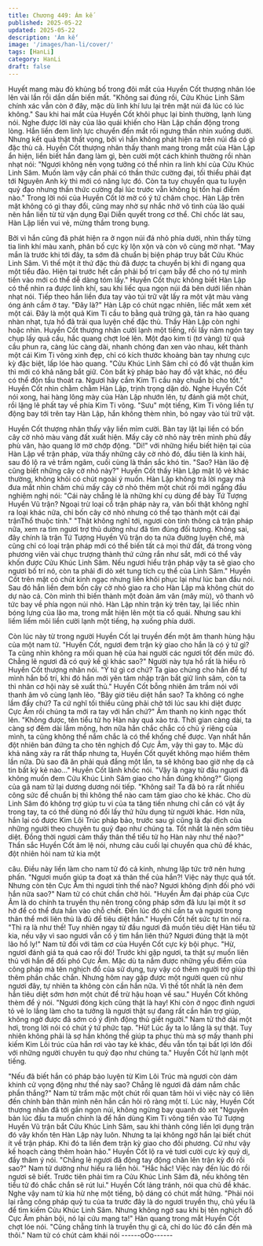 ```yaml
---
title: Chương 449: Ám kế
published: 2025-05-22
updated: 2025-05-22
description: 'Ám kế'
image: '/images/han-li/cover/'
tags: [HanLi]
category: HanLi
draft: false
---
```


Huyết mang màu đỏ khủng bố trong đôi mắt của Huyền Cốt
thượng nhân lóe lên vài lần rồi dần dần biến mất.
"Không sai đúng rồi, Cửu Khúc Linh Sâm chính xác vẫn còn ở
đây, mặc dù linh khí lưu lại trên mặt núi đá lúc có lúc không." Sau
khi hai mắt của Huyền Cốt khôi phục lại bình thường, lạnh lùng
nói.
Nghe được lời này của lão quái khiến cho Hàn Lập chấn động
trong lòng. Hắn liền đem linh lực chuyển đến mắt rồi ngưng thần
nhìn xuống dưới.
Nhưng kết quả thật thất vọng, bởi vì hắn không phát hiện ra trên
núi đá có gì đặc thù cả.
Huyền Cốt thượng nhân thấy thanh mang trong mắt của Hàn Lập
ẩn hiện, liền biết hắn đang làm gì, bèn cười một cách khinh
thường rồi nhàn nhạt nói:
"Ngươi không nên vọng tưởng có thể nhìn ra linh khí của Cửu
Khúc Linh Sâm. Muốn làm vậy cần phải có thần thức cường đại,
tối thiểu phải đạt tới Nguyên Anh kỳ thì mới có năng lực đó. Còn
ta tuy chuyển qua tu luyện quỷ đạo nhưng thần thức cường đại
lúc trước vẫn không bị tổn hại điểm nào."
Trong lời nói của Huyền Cốt lờ mờ có ý tứ châm chọc.
Hàn Lập trên mặt không có gì thay đổi, cũng may nhờ sự nhắc
nhở vô tình của lão quái nên hắn liền từ từ vận dụng Đại Diễn
quyết trong cơ thể.
Chỉ chốc lát sau, Hàn Lập liền vui vẻ, mừng thầm trong bụng.

Bởi vì hắn cũng đã phát hiện ra ở ngọn núi đá nhỏ phía dưới,
nhìn thấy từng tia linh khí màu xanh, phân bố cực kỳ lộn xộn và
còn vô cùng mờ nhạt.
"May mắn là trước khi tới đây, ta sớm đã chuẩn bị biện pháp truy
bắt Cửu Khúc Linh Sâm. Vì thế một ít thứ đặc thù đã được ta
chuyển bị khi đi ngang qua một tiểu đảo. Hiện tại trước hết cần
phải bố trí cạm bẫy để cho nó tự mình tiến vào mới có thể dễ
dàng tóm lấy." Huyền Cốt thực không biết Hàn Lập có thể nhìn ra
được linh khí, sau khi liếc qua ngọn núi đá bên dưới liền nhàn
nhạt nói.
Tiếp theo hắn liền đưa tay vào túi trữ vật lấy ra một vật màu vàng
óng ánh cầm ở tay.
"Đây là?" Hàn Lập có chút ngạc nhiên, liếc mắt xem xét một cái.
Đây là một quả Kim Ti cầu to bằng quả trứng gà, tản ra hào
quang nhàn nhạt, tựa hồ đã trải qua luyện chế đặc thù.
Thấy Hàn Lập còn nghi hoặc nhìn. Huyền Cốt thượng nhân cười
lạnh một tiếng, rồi lấy năm ngón tay chụp lấy quả cầu, hắc quang
chợt loé lên.
Một đạo kim ti (tơ vàng) từ quả cầu phun ra, càng lúc càng dài,
nhanh chóng đan xen vào nhau, kết thành một cái Kim Ti võng
xinh đẹp, chỉ có kích thước khoảng bàn tay nhưng cực kỳ đặc
biệt, lấp lóe hào quang.
"Cửu Khúc Linh Sâm chỉ có đồ vật thuần kim thì mới có khả năng
bắt giữ. Còn bất kỳ pháp bảo hay đồ vật khác, nó đều có thể độn
tẩu thoát ra. Ngươi hãy cầm Kim Ti cầu này chuẩn bị cho tốt."
Huyền Cốt nhìn chằm chằm Hàn Lập, trịnh trọng dặn dò.
Nghe Huyền Cốt nói xong, hai hàng lông mày của Hàn Lập
nhướn lên, tự đánh giá một chút, rồi lặng lẽ phất tay về phía Kim
Ti võng.
"Sưu" một tiếng, Kim Ti võng liền tự động bay tới trên tay Hàn
Lập, hắn không thèm nhìn, bỏ ngay vào túi trữ vật.

Huyền Cốt thượng nhân thấy vậy liền mỉm cười. Bàn tay lật lại
liền có bốn cây cờ nhỏ màu vàng đất xuất hiện.
Mấy cây cờ nhỏ này trên mình phủ đầy phù văn, hào quang lờ mờ
chớp động.
"Di!" với những hiểu biết hiện tại của Hàn Lập về trận pháp, vừa
thấy những cây cờ nhỏ đó, đầu tiên là kinh hãi, sau đó lộ ra vẻ
trầm ngâm, cuối cùng là thần sắc khó tin.
"Sao? Hàn lão đệ cũng biết những cây cờ nhỏ này?" Huyền Cốt
thấy Hàn Lập mặt lộ vẻ khác thường, không khỏi có chút ngoài ý
muốn.
Hàn Lập không trả lời ngay mà đưa mắt nhìn chăm chú mấy cây
cờ nhỏ thêm một chút rồi mới ngẩng đầu nghiêm nghị nói:
"Cái này chẵng lẻ là những khí cụ dùng để bày Tứ Tượng Huyền
Vũ trận? Ngoại trừ loại cổ trận pháp này ra, vãn bối thật không
nghĩ ra loại khác nữa, chỉ bốn cây cờ nhỏ nhưng có thể tạo thành
một cái đại trậnThổ thuộc tính."
"Thật không nghĩ tới, ngươi còn tinh thông cả trận pháp nữa, xem
ra tìm ngươi trợ thủ dường như đã tìm đúng đối tượng. Không sai,
đây chính là trận Tứ Tượng Huyền Vũ trận do ta nửa đường luyện
chế, mà cũng chỉ có loại trận pháp mới có thể biến tất cả mọi thứ
đất, đá trong vòng phương viên vài chục trượng thành thứ cứng
rắn như sắt, mới có thể vây khốn được Cửu Khúc Linh Sâm. Nếu
ngươi hiểu trận pháp vậy ta sẽ giao cho ngươi bố trí nó, còn ta
phải đi dò xét tung tích cụ thể của Linh Sâm." Huyền Cốt trên mặt
có chút kinh ngạc nhưng liền khôi phục lại như lúc ban đầu nói.
Sau đó hắn liền đem bốn cây cờ nhỏ giao ra cho Hàn Lập mà
không chút do dự nào cả. Còn mình thì biến thành một đoàn âm
vân (mây mù), vô thanh vô tức bay về phía ngọn núi nhỏ.
Hàn Lập nhìn trận kỳ trên tay, lại liếc nhìn bóng lưng của lão ma,
trong mắt hiện lên một tia cổ quái. Nhưng sau khi liếm liếm môi
liền cười lạnh một tiếng, hạ xuống phía dưới.

Còn lúc này từ trong người Huyền Cốt lại truyền đến một âm
thanh hùng hậu của một nam tử.
"Huyền Cốt, ngươi đem trận kỳ giao cho hắn là có ý tứ gì? Ta
cũng nhìn không ra mối quan hệ của hai người các ngươi tốt đến
mức đó. Chẳng lẽ ngươi đã có quỷ kế gì khác sao?" Người này
tựa hồ rất là hiểu rõ Huyền Cốt thượng nhân nói.
"Ý tứ gì cơ chứ? Ta giao chúng cho hắn để tự mình hắn bố trí, khi
đó hắn mới yên tâm nhập trận bắt giữ linh sâm, còn ta thì nhân cơ
hội này sẽ xuất thủ." Huyền Cốt bỗng nhiên âm trầm nói với thanh
âm vô cùng lạnh lẽo.
"Bây giờ tiêu diệt hắn sao? Ta không có nghe lầm đấy chứ? Ta cứ
nghĩ tối thiểu cũng phải chờ tới lúc sau khi diệt được Cực Âm rồi
chúng ta mới ra tay với hắn chứ?" Âm thanh nọ kinh ngạc thốt lên.
"Không được, tên tiểu tử họ Hàn này quá xảo trá. Thời gian càng
dài, ta càng sợ đêm dài lắm mộng, hơn nữa hắn chắc chắc có chủ
ý riêng của mình, ta cũng không thể nắm chắc là có thể khống
chế được. Vạn nhất hắn đột nhiên bán đứng ta cho tên nghịch đồ
Cực Âm, vậy thì gay to. Mặc dù khả năng xảy ra rất thấp nhưng
ta, Huyền Cốt quyết không mạo hiểm thêm lần nữa. Dù sao đã ăn
phải quả đắng một lần, ta sẽ không bao giờ nhẹ dạ cả tin bất kỳ
kẻ nào…" Huyền Cốt lãnh khốc nói.
"Vậy là ngay từ đầu ngươi đã không muốn đem Cửu Khúc Linh
Sâm giao cho hắn đúng không?" Giọng của gã nam tử lại dương
dương nói tiếp.
"Không sai! Ta đã bỏ ra rất nhiều công sức để chuẩn bị thì không
thể nào cam tâm giao cho kẻ khác. Cho dù Linh Sâm đó không
trợ giúp tu vi của ta tăng tiến nhưng chỉ cần có vật ấy trong tay, ta
có thể dùng nó đổi lấy thứ hữu dụng từ người khác. Hơn nữa, hắn
lại có được Kim Lôi Trúc pháp bảo, trước sau gì cũng là đại địch
của những người theo chuyên tu quỷ đạo như chúng ta. Tốt nhất
là nên sớm tiêu diệt. Đồng thời ngươi cảm thấy thân thể tiểu tử họ
Hàn này như thế nào?" Thần sắc Huyền Cốt âm lệ nói, nhưng câu
cuối lại chuyển qua chủ đề khác, đột nhiên hỏi nam tử kia một

câu.
Điều này liền làm cho nam tử đó cả kinh, nhưng lập tức trở nên
hưng phấn.
"Ngươi muốn giúp ta đoạt xá thân thể của hắn?! Việc này thực
quá tốt. Nhưng còn tên Cực Âm thì ngươi tính thế nào? Ngươi
không định đối phó với hắn nữa sao?" Nam tử có chút chần chờ
hỏi.
"Huyền Âm đại pháp của Cực Âm là do chính ta truyền thụ nên
trong công pháp sớm đã lưu lại một ít sơ hở để có thể đưa hắn
vào chỗ chết. Đến lúc đó chỉ cần ta và ngươi trong thân thể mới
liên thủ là đủ để tiêu diệt hắn." Huyền Cốt hết sức tự tin nói ra.
"Thì ra là như thế! Tuy nhiên ngay từ đầu ngươi đã muốn tiêu diệt
Hàn tiểu tử kia, nếu vậy vì sao ngươi vẫn cố ý tìm hắn liên thủ?
Ngươi đúng thật là một lão hồ ly!" Nam tử đối với tâm cơ của
Huyền Cốt cực kỳ bội phục.
"Hừ, ngươi đánh giá ta quá cao rồi đó! Trước khi gặp ngươi, ta
thật sự muốn liên thủ với hắn để đối phó Cực Âm. Mặc dù ta nắm
được những yếu điểm của công pháp mà tên nghịch đồ của sử
dụng, tuy vậy có thêm người trợ giúp thì thêm phần chắc chắn.
Nhưng hôm nay gặp được một người quen cũ như ngươi đây, tự
nhiên ta không còn cần hắn nữa. Vì thế tốt nhất là nên đem hắn
tiêu diệt sớm hơn một chút để trừ hậu hoạn về sau." Huyền Cốt
không thèm để ý nói.
"Ngươi đóng kịch cũng thật là hay! Khi còn ở ngọc đình ngươi tỏ
vẻ lo lắng làm cho ta tưởng là ngươi thật sự đang rất cần hắn trợ
giúp, không ngờ được đã sớm có ý định động thủ giết người."
Nam tử thở dài một hơi, trong lời nói có chút ý tứ phức tạp.
"Hừ! Lúc ấy ta lo lắng là sự thật. Tuy nhiên không phải là sợ hắn
không thể giúp ta phục thù mà sợ mấy thanh phi kiếm Kim Lôi trúc
của hắn rơi vào tay kẻ khác, đều vẫn tồn tại bất lợi lớn đối với
những người chuyên tu quỷ đạo như chúng ta." Huyền Cốt hừ
lạnh một tiếng.

"Nếu đã biết hắn có pháp bảo luyện từ Kim Lôi Trúc mà ngươi còn
dám khinh cử vọng động như thế này sao? Chẳng lẽ ngươi đã
dám nắm chắc phần thắng?" Nam tử trầm mặc một chút rồi quan
tâm hỏi vì việc này có liên đến chính bản thân mình nên hắn cần
hỏi rõ ràng một tí.
Lúc này, Huyền Cốt thượng nhân đã tới gần ngọn núi, không
ngừng bay quanh dò xét
"Nguyên bản lúc đầu ta muốn chính là để hắn dùng Kim Ti võng
tiến vào Tứ Tượng Huyền Vũ trận bắt Cửu Khúc Linh Sâm, sau
khi thành công liền lợi dụng trận đó vây khốn tên Hàn Lập này
luôn. Nhưng ta lại không ngờ hắn lại biết chút ít về trận pháp. Khi
đó ta liền đem trận kỳ giao cho đối phương. Cứ như vậy kế hoạch
càng thêm hoàn hảo." Huyền Cốt lộ ra vẻ tươi cười cực kỳ quỷ dị,
đầy thâm ý nói.
"Chẳng lẽ ngươi đã động tay động chân lên trận kỳ đó rồi sao?"
Nam tử dường như hiểu ra liền hỏi.
"Hắc hắc! Việc này đến lúc đó rồi ngươi sẽ biết. Trước tiên phải
tìm ra Cửu Khúc Linh Sâm đã, nếu không tên tiểu tử đó chắc
chắn sẽ rút lui." Huyền Cốt lảng tránh, nói qua chủ đề khác.
Nghe vậy nam tử kia hừ nhẹ một tiếng, bộ dáng có chút mất
hứng.
"Phải nói lại rằng công pháp quỷ tu của ta trước đây là do ngươi
truyền thụ, chủ yếu là để tìm kiếm Cửu Khúc Linh Sâm. Nhưng
không ngờ sau khi bị tên nghịch đồ Cực Âm phản bội, nó lại cứu
mạng ta!" Hàn quang trong mắt Huyền Cốt chợt lóe nói.
"Cũng chẳng tính là truyền thụ gì cả, chỉ do lúc đó cần đến mà
thôi." Nam tử có chút cảm khái nói
------oOo------
